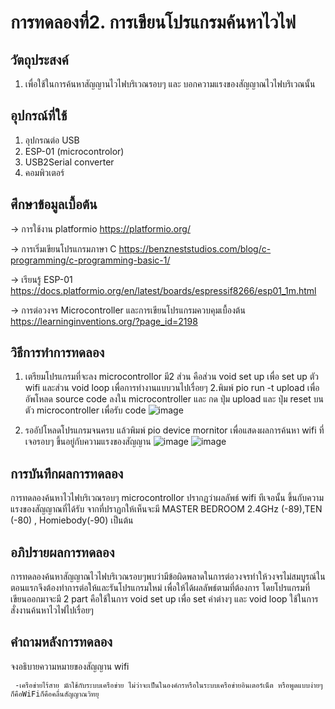 # การทดลองที่2. การเขียนโปรแกรมค้นหาไวไฟ

## วัตถุประสงค์
1. เพื่อใช้ในการค้นหาสัญญานไวไฟบริเวณรอบๆ และ บอกความแรงของสัญญาณไวไฟบริเวณนั้น

## อุปกรณ์ที่ใช้
1. อุปกรณต่อ USB
2. ESP-01 (microcontrolor)
3. USB2Serial converter
4. คอมพิวเตอร์

## ศึกษาข้อมูลเบื้อต้น
-> การใช้งาน platformio https://platformio.org/

-> การเริ่มเขียนโปรแกรมภาษา C https://benzneststudios.com/blog/c-programming/c-programming-basic-1/

-> เรียนรู้ ESP-01   https://docs.platformio.org/en/latest/boards/espressif8266/esp01_1m.html

-> การต่อวงจร Microcontroller และการเขียนโปรแกรมควบคุมเบื้องต้น https://learninginventions.org/?page_id=2198

## วิธีการทำการทดลอง
1. เตรียมโปรแกรมที่จะลง microcontrollor  มี2 ส่วน คือส่วน void set up เพื่อ set up ตัว wifi และส่วน void loop เพื่อการทำงานแบบวนไปเรื่อยๆ
2.พิมพ์ pio run -t upload เพื่ออัพโหลด source code ลงใน microcontroller และ กด ปุ่ม upload และ ปุ่ม reset บนตัว microcontroller เพื่อรับ code ![image](https://user-images.githubusercontent.com/80879968/112363557-39912380-8d08-11eb-82f6-3475404e3360.png)

3. รออัปโหลดโปรแกรมจนครบ แล้วพิมพ์ pio device mornitor  เพื่อแสดงผลการค้นหา wifi ที่เจอรอบๆ ขึ้นอยู่กับความแรงของสัญญาน ![image](https://user-images.githubusercontent.com/80879968/112363764-6fcea300-8d08-11eb-8149-2e58c8f018ac.png)
![image](https://user-images.githubusercontent.com/80879968/112365020-bbce1780-8d09-11eb-9424-56ebad54cce4.png)


## การบันทึกผลการทดลอง
การทดลองค้นหาไวไฟบริเวณรอบๆ microcontrollor ปรากฏว่าผลลัพธ์ wifi ทีเจอนั้น ขึ้นกับความแรงของสัญญาณที่ได้รับ จากที่ปราฏกให้เห็นจะมี MASTER BEDROOM 2.4GHz (-89),TEN (-80) , Homiebody(-90) เป็นต้น
## อภิปรายผลการทดลอง
การทดลองค้นหาสัญญาณไวไฟบริเวณรอบๆพบว่ามีข้อผิดพลาดในการต่อวงจรทำให้วงจรไม่สมบูรณ์ในตอนแรกจึงต้องทำการต่อให้และรันโปรแกรมใหม่ เพื่อให้ได้ผลลัพธ์ตามที่ต้องการ โดยโปรแกรมที่เขียนออกมาจะมี 2 part คือใช้ในการ void set up เพื่อ set ค่าต่างๆ และ void loop ใช้ในการสั่งงานค้นหาไวไฟไปเรื่อยๆ
## คำถามหลังการทดลอง
  จงอธิบายความหมายของสัญญาน wifi 
     
     -เครือข่ายไร้สาย มักใช้กับระบบเครือข่าย ไม่ว่าจะเป็นในองค์กรหรือในระบบเครือข่ายอินเตอร์เน็ต หรือพูดแบบง่ายๆก็คือWiFiก็คือคลื่นสัญญาณวิทยุ

